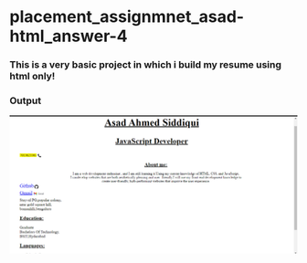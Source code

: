 # placement_assignmnet_asad-html_answer-4
### This is a very basic project in which i build my resume using html only!
### Output
![Output](./Screenshot%20(62).png)